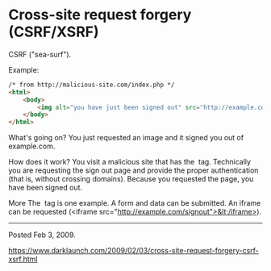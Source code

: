 # Cross-site request forgery (CSRF/XSRF)

CSRF ("sea-surf").

Example:
```html
/* from http://malicious-site.com/index.php */
<html>
	<body>
		<img alt="you have just been signed out" src="http://example.com/signout" />
	</body>
</html>
```

What's going on?
You just requested an image and it signed you out of example.com.

How does it work?
You visit a malicious site that has the <img /> tag. Technically you are requesting the sign out page and provide the proper authentication (that is, without crossing domains). Because you requested the page, you have been signed out.

More
The <img /> tag is one example. A form and data can be submitted. An iframe can be requested (&lt;iframe src="http://example.com/signout">&lt;/iframe>).

---

Posted Feb 3, 2009.

https://www.darklaunch.com/2009/02/03/cross-site-request-forgery-csrf-xsrf.html